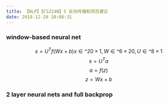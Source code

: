 ```yaml
---
title: 【NLP】【CS224N】5 反向传播和项目建议
date: 2018-12-20 10:08:31
---
```


### window-based neural net

$$s=U^Tf(Wx+b) x\in\mathbb^{20\times1}, W\in\mathbb^{6\times20}, U\in\mathbb^{8\times1}$$
$$s = U^Ta$$
$$a = f(z)$$
$$z = Wx + b$$

### 2 layer neural nets and full backprop
